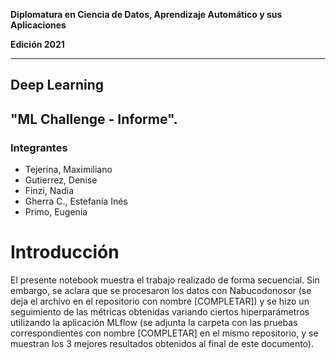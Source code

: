 **Diplomatura en Ciencia de Datos, Aprendizaje Automático y sus Aplicaciones**

**Edición 2021**

---
## Deep Learning
## **"ML Challenge - Informe".**

### Integrantes

- Tejerina, Maximiliano
- Gutierrez, Denise
- Finzi, Nadia
- Gherra C., Estefanía Inés
- Primo, Eugenia

# Introducción
El presente notebook muestra el trabajo realizado de forma secuencial. Sin embargo, se aclara que se procesaron los datos con Nabucodonosor (se deja el archivo en el repositorio con nombre [COMPLETAR]) y se hizo un seguimiento de las métricas obtenidas variando ciertos hiperparámetros utilizando la aplicación MLflow (se adjunta la carpeta con las pruebas correspondientes con nombre [COMPLETAR] en el mismo repositorio, y se muestran los 3 mejores resultados obtenidos al final de este documento).
